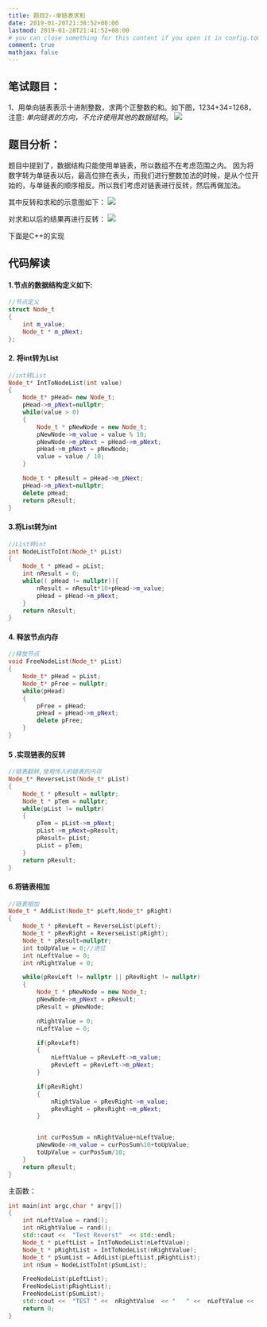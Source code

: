 ```yaml
---
title: 题目2--单链表求和
date: 2019-01-20T21:38:52+08:00
lastmod: 2019-01-28T21:41:52+08:00
# you can close something for this content if you open it in config.toml.
comment: true
mathjax: false
---
```


## 笔试题目：    

1、用单向链表表示十进制整数，求两个正整数的和。如下图，1234+34=1268，
注意: *单向链表的方向，不允许使用其他的数据结构*。
![](https://www.dennisthink.com/image/2019/01/single_link_list_add.png)

## 题目分析：    

题目中提到了，数据结构只能使用单链表，所以数组不在考虑范围之内。
因为将数字转为单链表以后，最高位排在表头，而我们进行整数加法的时候，是从个位开始的，与单链表的顺序相反。所以我们考虑对链表进行反转，然后再做加法。

其中反转和求和的示意图如下：
![](https://www.dennisthink.com/image/2019/01/reverse_add.png)

对求和以后的结果再进行反转：
![](https://www.dennisthink.com/image/2019/01/reverse_result.png)

下面是C++的实现

## 代码解读    

#### 1.节点的数据结构定义如下:    

```cpp {linenos=table} 
//节点定义
struct Node_t
{
    int m_value;
    Node_t * m_pNext;
};
```

#### 2. 将int转为List    

```cpp {linenos=table} 
//int转List
Node_t* IntToNodeList(int value)
{
    Node_t* pHead= new Node_t;
    pHead->m_pNext=nullptr;
    while(value > 0)
    {
        Node_t * pNewNode = new Node_t;
        pNewNode->m_value = value % 10;
        pNewNode->m_pNext = pHead->m_pNext;
        pHead->m_pNext = pNewNode; 
        value = value / 10;
    }

    Node_t * pResult = pHead->m_pNext;
    pHead->m_pNext=nullptr;
    delete pHead;
    return pResult;
}
```

#### 3.将List转为int    

```cpp {linenos=table} 
//List转int
int NodeListToInt(Node_t* pList)
{
    Node_t * pHead = pList;
    int nResult = 0;
    while(( pHead != nullptr)){
        nResult = nResult*10+pHead->m_value;
        pHead = pHead->m_pNext;
    }
    return nResult;
}
 ```

#### 4. 释放节点内存    

```cpp {linenos=table} 
//释放节点
void FreeNodeList(Node_t* pList)
{
    Node_t* pHead = pList;
    Node_t* pFree = nullptr;
    while(pHead)
    {
        pFree = pHead;
        pHead = pHead->m_pNext;
        delete pFree;
    }
}
 ```

#### 5 .实现链表的反转    

```cpp {linenos=table} 
//链表翻转,使用传入的链表的内存
Node_t* ReverseList(Node_t* pList)
{
    Node_t * pResult = nullptr;
    Node_t * pTem = nullptr;
    while(pList != nullptr)
    {
        pTem = pList->m_pNext;
        pList->m_pNext=pResult;
        pResult= pList;
        pList = pTem;   
    }
    return pResult;
}
 ```

#### 6.将链表相加    

```cpp {linenos=table} 
//链表相加
Node_t * AddList(Node_t* pLeft,Node_t* pRight)
{
    Node_t * pRevLeft = ReverseList(pLeft);
    Node_t * pRevRight = ReverseList(pRight);
    Node_t * pResult=nullptr;
    int toUpValue = 0;//进位
    int nLeftValue = 0;
    int nRightValue = 0;

    while(pRevLeft != nullptr || pRevRight != nullptr)
    {
        Node_t * pNewNode = new Node_t;
        pNewNode->m_pNext = pResult;
        pResult = pNewNode;

        nRightValue = 0;
        nLeftValue = 0;

        if(pRevLeft)
        {
            nLeftValue = pRevLeft->m_value;
            pRevLeft = pRevLeft->m_pNext;
        }

        if(pRevRight)
        {
            nRightValue = pRevRight->m_value;
            pRevRight = pRevRight->m_pNext;
        }


        int curPosSum = nRightValue+nLeftValue;
        pNewNode->m_value = curPosSum%10+toUpValue;
        toUpValue = curPosSum/10;
    }
    return pResult;
}
```

主函数：

```cpp {linenos=table} 
int main(int argc,char * argv[])
{
    int nLeftValue = rand();
    int nRightValue = rand();
    std::cout <<  "Test Reverst"  << std::endl;
    Node_t * pLeftList = IntToNodeList(nLeftValue);
    Node_t * pRightList = IntToNodeList(nRightValue);
    Node_t * pSumList = AddList(pLeftList,pRightList);
    int nSum = NodeListToInt(pSumList);

    FreeNodeList(pLeftList);
    FreeNodeList(pRightList);
    FreeNodeList(pSumList);
    std::cout <<  "TEST " <<  nRightValue  << "   " <<  nLeftValue <<   "           " <<  nSum <<  std::endl;
    return 0;
}
```